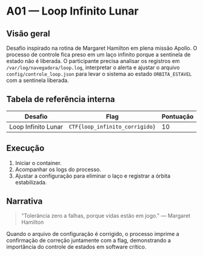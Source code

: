 # A01 — Loop Infinito Lunar

## Visão geral
Desafio inspirado na rotina de Margaret Hamilton em plena missão Apollo. O processo de controle fica preso em um laço infinito porque a sentinela de estado não é liberada. O participante precisa analisar os registros em `/var/log/navegadora/loop.log`, interpretar o alerta e ajustar o arquivo `config/controle_loop.json` para levar o sistema ao estado `ORBITA_ESTAVEL` com a sentinela liberada.

## Tabela de referência interna

| Desafio | Flag | Pontuação |
| ------- | ----- | --------- |
| Loop Infinito Lunar | `CTF{loop_infinito_corrigido}` | 10 |

## Execução
1. Iniciar o container.
2. Acompanhar os logs do processo.
3. Ajustar a configuração para eliminar o laço e registrar a órbita estabilizada.

## Narrativa
> "Tolerância zero a falhas, porque vidas estão em jogo." — Margaret Hamilton

Quando o arquivo de configuração é corrigido, o processo imprime a confirmação de correção juntamente com a flag, demonstrando a importância do controle de estados em software crítico.

